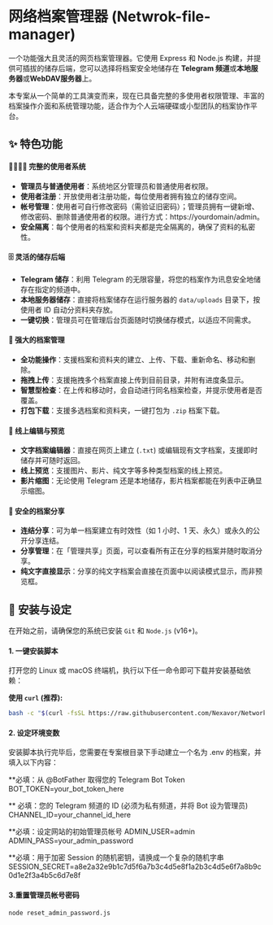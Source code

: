 # 网络档案管理器 (Netwrok-file-manager)

一个功能强大且灵活的网页档案管理器。它使用 Express 和 Node.js 构建，并提供可插拔的储存后端，您可以选择将档案安全地储存在 **Telegram 频道**或**本地服务器**或**WebDAV服务器**上。

本专案从一个简单的工具演变而来，现在已具备完整的多使用者权限管理、丰富的档案操作介面和系统管理功能，适合作为个人云端硬碟或小型团队的档案协作平台。

## ✨ 特色功能

#### 👨‍👩‍👧‍👦 完整的使用者系统

* **管理员与普通使用者**：系统地区分管理员和普通使用者权限。
* **使用者注册**：开放使用者注册功能，每位使用者拥有独立的储存空间。
* **帐号管理**：使用者可自行修改密码（需验证旧密码）；管理员拥有一键新增、修改密码、删除普通使用者的权限。进行方式：https://yourdomain/admin。
* **安全隔离**：每个使用者的档案和资料夹都是完全隔离的，确保了资料的私密性。

#### 🗄️ 灵活的储存后端

* **Telegram 储存**：利用 Telegram 的无限容量，将您的档案作为讯息安全地储存在指定的频道中。
* **本地服务器储存**：直接将档案储存在运行服务器的 `data/uploads` 目录下，按使用者 ID 自动分资料夹存放。
* **一键切换**：管理员可在管理后台页面随时切换储存模式，以适应不同需求。

#### 📂 强大的档案管理

* **全功能操作**：支援档案和资料夹的建立、上传、下载、重新命名、移动和删除。
* **拖拽上传**：支援拖拽多个档案直接上传到目前目录，并附有进度条显示。
* **智慧型检查**：在上传和移动时，会自动进行同名档案检查，并提示使用者是否覆盖。
* **打包下载**：支援多选档案和资料夹，一键打包为 `.zip` 档案下载。

#### 📝 线上编辑与预览

* **文字档案编辑器**：直接在网页上建立 (`.txt`) 或编辑现有文字档案，支援即时储存并可随时返回。
* **线上预览**：支援图片、影片、纯文字等多种类型档案的线上预览。
* **影片缩图**：无论使用 Telegram 还是本地储存，影片档案都能在列表中正确显示缩图。

#### 🔗 安全的档案分享

* **连结分享**：可为单一档案建立有时效性（如 1 小时、1 天、永久）或永久的公开分享连结。
* **分享管理**：在「管理共享」页面，可以查看所有正在分享的档案并随时取消分享。
* **纯文字直接显示**：分享的纯文字档案会直接在页面中以阅读模式显示，而非预览框。

## 🚀 安装与设定

在开始之前，请确保您的系统已安装 `Git` 和 `Node.js` (v16+)。

#### 1. 一键安装脚本

打开您的 Linux 或 macOS 终端机，执行以下任一命令即可下载并安装基础依赖：

**使用 `curl` (推荐):**
```bash
bash -c "$(curl -fsSL https://raw.githubusercontent.com/Nexavor/NetworkFileManger/master/install.sh)"
 ```
#### 2. 设定环境变数
安装脚本执行完毕后，您需要在专案根目录下手动建立一个名为 .env 的档案，并填入以下内容：

**必填：从 @BotFather 取得您的 Telegram Bot Token
BOT_TOKEN=your_bot_token_here

** 必填：您的 Telegram 频道的 ID (必须为私有频道，并将 Bot 设为管理员)
CHANNEL_ID=your_channel_id_here

**必填：设定网站的初始管理员帐号
ADMIN_USER=admin
ADMIN_PASS=your_admin_password

**必填：用于加密 Session 的随机密钥，请换成一个复杂的随机字串
SESSION_SECRET=a8e2a32e9b1c7d5f6a7b3c4d5e8f1a2b3c4d5e6f7a8b9c0d1e2f3a4b5c6d7e8f

#### 3.重置管理员帐号密码

```bash
node reset_admin_password.js
 ```
